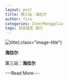 ```yaml
---
layout: post
title: 第三站：海拉尔
author: fire
categories: InnerMonggolia
tags: 说走就走 旅行
---
```


![title](https://image.sideproject.cn/title/title_126.jpg){:class="image-title"}

**海拉尔**

第三站：**海拉尔**


---Read More---
